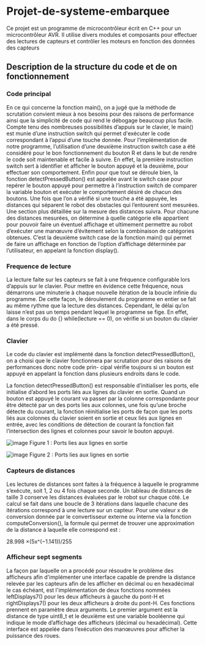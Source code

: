 # Projet-de-systeme-embarquee

Ce projet est un programme de microcontrôleur écrit en C++ pour un microcontrôleur AVR. Il utilise divers modules et composants pour effectuer des lectures de capteurs et contrôler les moteurs en fonction des données des capteurs

## Description de la structure du code et de on fonctionnement
### Code principal

En ce qui concerne la fonction main(), on a jugé que la méthode de scrutation convient mieux
à nos besoins pour des raisons de performance ainsi que la simplicité de code qui rend le
débogage beaucoup plus facile. Compte tenu des nombreuses possibilités d’appuis sur le
clavier, le main() est munie d’une instruction switch qui permet d'exécuter le code
correspondant à l’appui d’une touche donnée. Pour l’implémentation de notre programme,
l’utilisation d’une deuxième instruction switch case a été considéré pour le bon
fonctionnement du bouton R et dans le but de rendre le code soit maintenable et facile à suivre.
En effet, la première instruction switch sert à identifier et afficher le bouton appuyé et la
deuxième, pour effectuer son comportement. Enfin pour que tout se déroule bien, la fonction
detectPressedButton() est appelée avant le switch case pour repérer le bouton appuyé
pour permettre à l’instruction switch de comparer la variable bouton et exécuter le
comportement désiré de chacun des boutons.
Une fois que l’on a vérifié si une touche a été appuyée, les distances qui séparent le robot des
obstacles qui l’entourent sont mesurées. Une section plus détaillée sur la mesure des
distances suivra. Pour chacune des distances mesurées, on détermine à quelle catégorie elle
appartient pour pouvoir faire un éventuel affichage et ultimement permettre au robot d’exécuter
une manœuvre d’évitement selon la combinaison de catégories obtenues.
C’est la deuxième switch case de la fonction main() qui permet de faire un affichage en
fonction de l’option d’affichage déterminée par l’utilisateur, en appelant la fonction display().

### Frequence de lecture

La lecture faite sur les capteurs se fait à une fréquence configurable lors d’appuis sur le clavier.
Pour mettre en évidence cette fréquence, nous démarrons une minuterie à chaque nouvelle
itération de la boucle infinie du programme. De cette façon, le déroulement du programme en
entier se fait au même rythme que la lecture des distances. Cependant, le délai qu’on laisse
n’est pas un temps pendant lequel le programme se fige. En effet, dans le corps du do {}
while(lecture == 0), on vérifie si un bouton du clavier a été pressé.

### Clavier

Le code du clavier est implémenté dans la fonction detectPressedButton(), on a choisi que
le clavier fonctionnera par scrutation pour des raisons de performances donc notre code prin-
cipal vérifie toujours si un bouton est appuyé en appelant la fonction dans plusieurs endroits
dans le code.

La fonction detectPressedButton() est responsable d’initialiser les ports, elle initialise
d’abord les ports liés aux lignes du clavier en sortie. Quand un bouton est appuyé le courant
va passer par la colonne correspondante pour être détecté par un des ports lies aux colonnes,
une fois qu’une broche détecte du courant, la fonction réinitialise les ports de façon que les
ports liés aux colonnes du clavier soient en sortie et ceux liés aux lignes en entrée, avec les
conditions de détection de courant la fonction fait l’intersection des lignes et colonnes pour
savoir le bouton appuyé.

![image](https://github.com/zakaryakhnissi/Embedded-system-project-/assets/136539693/af8b36fe-6adb-445f-8d8f-8405d04b8bc4)
Figure 1 : Ports lies aux lignes en sortie

![image](https://github.com/zakaryakhnissi/Embedded-system-project-/assets/136539693/41e5a04a-ee43-4f67-b9f8-727838b6ef13)
Figure 2 : Ports lies aux lignes en sortie 

### Capteurs de distances

Les lectures de distances sont faites à la fréquence à laquelle le programme s’exécute, soit 1,
2 ou 4 fois chaque seconde. Un tableau de distances de taille 3 conserve les distances
évaluées par le robot sur chaque côté. Le calcul se fait dans une boucle de 3 itérations dans
laquelle chacune des itérations correspond à une lecture sur un capteur. Pour une valeur x de
conversion donnée par le convertisseur externe ou interne via la fonction
computeConversion(), la formule qui permet de trouver une approximation de la distance à
laquelle elle correspond est :

28.998 ×(5x^(−1.141))/255

### Afficheur sept segments 

La façon par laquelle on a procédé pour résoudre le problème des afficheurs afin
d'implémenter une interface capable de prendre la distance relevée par les capteurs afin de
les afficher en décimal ou en hexadécimal le cas échéant, est l'implémentation de deux
fonctions nommées leftDisplays7() pour les deux afficheurs à gauche du pont-H et
rightDisplays7() pour les deux afficheurs à droite du pont-H. Ces fonctions prennent en
paramètre deux arguments. Le premier argument est la distance de type uint8_t et le
deuxième est une variable booléenne qui indique le mode d’affichage des afficheurs (décimal
ou hexadécimal). Cette interface est appelée dans l’exécution des manœuvres pour afficher la
puissance des roues.

